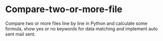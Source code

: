 # Compare-two-or-more-file
Compare two or more files line by line in Python and calculate some formula, show yes or no keywords for data matching and implement auto sent mail sent.
